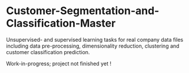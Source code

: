 # Customer-Segmentation-and-Classification-Master
Unsupervised- and supervised learning tasks for real company data files including data pre-processing, dimensionality reduction, clustering and customer classification prediction.

Work-in-progress; project not finished yet !
